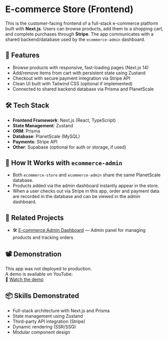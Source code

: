 # E-commerce Store (Frontend)

This is the customer-facing frontend of a full-stack e-commerce platform built with **Next.js**. Users can browse products, add them to a shopping cart, and complete purchases through **Stripe**. The app communicates with a shared backend/database used by the `ecommerce-admin` dashboard.

## 🚀 Features

- Browse products with responsive, fast-loading pages (Next.js 14)
- Add/remove items from cart with persistent state using Zustand
- Checkout with secure payment integration via Stripe API
- Clean UI built with Tailwind CSS (optional if implemented)
- Connected to shared backend database via Prisma and PlanetScale

## 🛠️ Tech Stack

- **Frontend Framework**: Next.js (React, TypeScript)
- **State Management**: Zustand
- **ORM**: Prisma
- **Database**: PlanetScale (MySQL)
- **Payments**: Stripe API
- **Other**: Supabase (optional for auth or storage, if used)

## 🧩 How It Works with `ecommerce-admin`

- Both `ecommerce-store` and `ecommerce-admin` share the same PlanetScale database.
- Products added via the admin dashboard instantly appear in the store.
- When a user checks out via Stripe in this app, order and payment data are recorded in the database and can be viewed in the admin dashboard.

## 🔗 Related Projects

- 🛠️ [E-commerce Admin Dashboard](https://github.com/Mardan21/ecommerce-admin) — Admin panel for managing products and tracking orders

## 📽️ Demonstration

This app was not deployed to production.  
A demo is available on YouTube:  
🎥 [Watch the demo](https://www.youtube.com/watch?v=lq6q3VwNKbE&ab_channel=MardanMahmut)

## 📦 Skills Demonstrated

- Full-stack architecture with Next.js and Prisma
- State management using Zustand
- Third-party API integration (Stripe)
- Dynamic rendering (SSR/SSG)
- Modular component design
